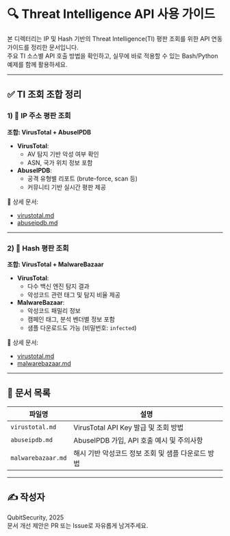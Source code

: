 # 🔍 Threat Intelligence API 사용 가이드

본 디렉터리는 IP 및 Hash 기반의 Threat Intelligence(TI) 평판 조회를 위한 API 연동 가이드를 정리한 문서입니다.  
주요 TI 소스별 API 호출 방법을 확인하고, 실무에 바로 적용할 수 있는 Bash/Python 예제를 함께 활용하세요.

---

## ✅ TI 조회 조합 정리

### 1) 🔐 IP 주소 평판 조회  
**조합: VirusTotal + AbuseIPDB**

- **VirusTotal**:  
  - AV 탐지 기반 악성 여부 확인  
  - ASN, 국가 위치 정보 포함  
- **AbuseIPDB**:  
  - 공격 유형별 리포트 (brute-force, scan 등)  
  - 커뮤니티 기반 실시간 평판 제공

📄 상세 문서:
- [virustotal.md](./virustotal.md)
- [abuseipdb.md](./abuseipdb.md)

---

### 2) 🧬 Hash 평판 조회  
**조합: VirusTotal + MalwareBazaar**

- **VirusTotal**:  
  - 다수 백신 엔진 탐지 결과  
  - 악성코드 관련 태그 및 탐지 비율 제공
- **MalwareBazaar**:  
  - 악성코드 패밀리 정보  
  - 캠페인 태그, 분석 벤더별 정보 포함  
  - 샘플 다운로드도 가능 (비밀번호: `infected`)

📄 상세 문서:
- [virustotal.md](./virustotal.md)
- [malwarebazaar.md](./malwarebazaar.md)

---

## 📁 문서 목록

| 파일명 | 설명 |
|--------|------|
| `virustotal.md` | VirusTotal API Key 발급 및 조회 방법 |
| `abuseipdb.md` | AbuseIPDB 가입, API 호출 예시 및 주의사항 |
| `malwarebazaar.md` | 해시 기반 악성코드 정보 조회 및 샘플 다운로드 방법 |

---

## ✍️ 작성자

QubitSecurity, 2025  
문서 개선 제안은 PR 또는 Issue로 자유롭게 남겨주세요.
